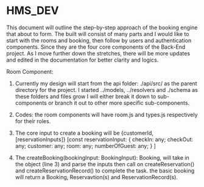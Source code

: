 # HMS_DEV

This document will outline the step-by-step approach of the booking engine that about to form. The built will consist
of many parts and I would like to start with the rooms and booking, then follow by users and authentication components.
Since they are the four core components of the Back-End project. As I move further down the stretches, there will be more
updates and edited in the documentation for better clarity and logics.

Room Component:

1. Currently my design will start from the api folder: ./api/src/ as the parent directory for the project. I started
   ../models, ../resolvers and ./schema as these folders and files grow I will either break it down to sub-components or branch
   it out to other more specific sub-components.

2. Codes:
   the room components will have room.js and types.js respectively for their roles.
3. The core input to create a booking will be {customerId, [reservationInputs]}
   [const reservationInput: {
   checkIn: any;
   checkOut: any;
   customer: any;
   room: any;
   numberOfGuest: any;
   }
   ]
4. The createBooking(bookingInput: BookingInput): Booking, will take in the object (line 3) and parse the inputs then
   call on createReservation() and createReservationRecord() to complete the task. the basic booking will return a
   Booking, Reservavtion(s) and ReservationRecord(s).
